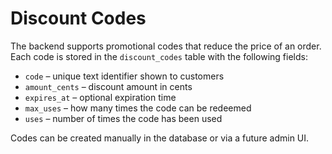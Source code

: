 # Discount Codes

The backend supports promotional codes that reduce the price of an order.
Each code is stored in the `discount_codes` table with the following fields:

- `code` – unique text identifier shown to customers
- `amount_cents` – discount amount in cents
- `expires_at` – optional expiration time
- `max_uses` – how many times the code can be redeemed
- `uses` – number of times the code has been used

Codes can be created manually in the database or via a future admin UI.
